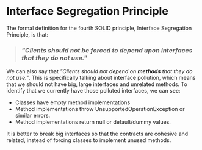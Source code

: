 # Interface Segregation Principle

The formal definition for the fourth SOLID principle,
Interface Segregation Principle, is that:

> ### _"Clients should not be forced to depend upon interfaces that they do not use."_

We can also say that _"Clients should not depend on __methods__ that they do not use."_.
This is specifically talking about interface pollution, which means that we should not
have big, large interfaces and unrelated methods. To identify that we currently have
those polluted interfaces, we can see:

- Classes have empty method implementations
- Method implementations throw UnsupportedOperationException or similar errors.
- Method implementations return null or default/dummy values.

It is better to break big interfaces so that the contracts are cohesive and related,
instead of forcing classes to implement unused methods. 